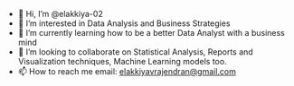 - 👋 Hi, I’m @elakkiya-02
- 👀 I’m interested in Data Analysis and Business Strategies
- 🌱 I’m currently learning how to be a better Data Analyst with a business mind
- 💞️ I’m looking to collaborate on Statistical Analysis, Reports and Visualization techniques, Machine Learning models too.
- 📫 How to reach me email: elakkiyavrajendran@gmail.com

<!---
elakkiya-02/elakkiya-02 is a ✨ special ✨ repository because its `README.md` (this file) appears on your GitHub profile.
You can click the Preview link to take a look at your changes.
--->
